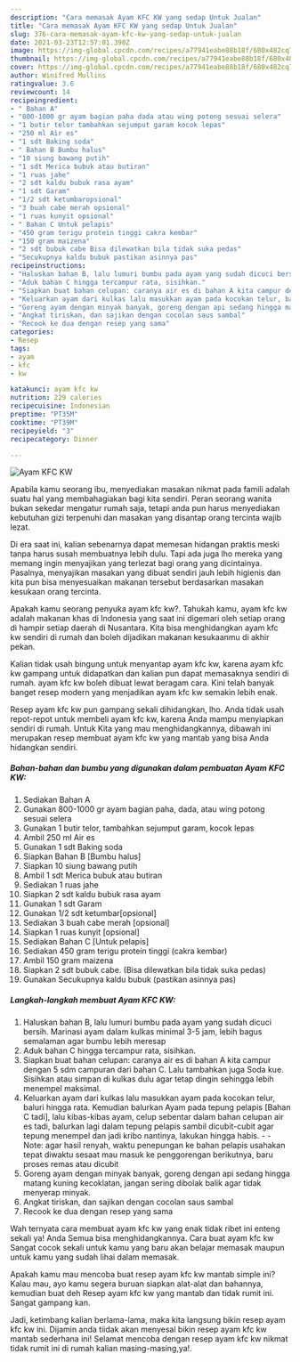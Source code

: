 ```yaml
---
description: "Cara memasak Ayam KFC KW yang sedap Untuk Jualan"
title: "Cara memasak Ayam KFC KW yang sedap Untuk Jualan"
slug: 376-cara-memasak-ayam-kfc-kw-yang-sedap-untuk-jualan
date: 2021-03-23T12:57:01.390Z
image: https://img-global.cpcdn.com/recipes/a77941eabe88b18f/680x482cq70/ayam-kfc-kw-foto-resep-utama.jpg
thumbnail: https://img-global.cpcdn.com/recipes/a77941eabe88b18f/680x482cq70/ayam-kfc-kw-foto-resep-utama.jpg
cover: https://img-global.cpcdn.com/recipes/a77941eabe88b18f/680x482cq70/ayam-kfc-kw-foto-resep-utama.jpg
author: Winifred Mullins
ratingvalue: 3.6
reviewcount: 14
recipeingredient:
- " Bahan A"
- "800-1000 gr ayam bagian paha dada atau wing potong sesuai selera"
- "1 butir telor tambahkan sejumput garam kocok lepas"
- "250 ml Air es"
- "1 sdt Baking soda"
- " Bahan B Bumbu halus"
- "10 siung bawang putih"
- "1 sdt Merica bubuk atau butiran"
- "1 ruas jahe"
- "2 sdt kaldu bubuk rasa ayam"
- "1 sdt Garam"
- "1/2 sdt ketumbaropsional"
- "3 buah cabe merah opsional"
- "1 ruas kunyit opsional"
- " Bahan C Untuk pelapis"
- "450 gram terigu protein tinggi cakra kembar"
- "150 gram maizena"
- "2 sdt bubuk cabe Bisa dilewatkan bila tidak suka pedas"
- "Secukupnya kaldu bubuk pastikan asinnya pas"
recipeinstructions:
- "Haluskan bahan B, lalu lumuri bumbu pada ayam yang sudah dicuci bersih. Marinasi ayam dalam kulkas minimal 3-5 jam, lebih bagus semalaman agar bumbu lebih meresap"
- "Aduk bahan C hingga tercampur rata, sisihkan."
- "Siapkan buat bahan celupan: caranya air es di bahan A kita campur dengan 5 sdm campuran dari bahan C. Lalu tambahkan juga Soda kue. Sisihkan atau simpan di kulkas dulu agar tetap dingin sehingga lebih menempel maksimal."
- "Keluarkan ayam dari kulkas lalu masukkan ayam pada kocokan telur, baluri hingga rata. Kemudian balurkan Ayam pada tepung pelapis [Bahan C tadi], lalu kibas-kibas ayam, celup sebentar dalam bahan celupan air es tadi, balurkan lagi dalam tepung pelapis sambil dicubit-cubit agar tepung menempel dan jadi kribo nantinya, lakukan hingga habis.  Note: agar hasil renyah, waktu penepungan ke bahan pelapis usahakan tepat diwaktu sesaat mau masuk ke penggorengan berikutnya, baru proses remas atau dicubit"
- "Goreng ayam dengan minyak banyak, goreng dengan api sedang hingga matang kuning kecoklatan, jangan sering dibolak balik agar tidak menyerap minyak."
- "Angkat tiriskan, dan sajikan dengan cocolan saus sambal"
- "Recook ke dua dengan resep yang sama"
categories:
- Resep
tags:
- ayam
- kfc
- kw

katakunci: ayam kfc kw 
nutrition: 229 calories
recipecuisine: Indonesian
preptime: "PT35M"
cooktime: "PT39M"
recipeyield: "3"
recipecategory: Dinner

---
```



![Ayam KFC KW](https://img-global.cpcdn.com/recipes/a77941eabe88b18f/680x482cq70/ayam-kfc-kw-foto-resep-utama.jpg)

Apabila kamu seorang ibu, menyediakan masakan nikmat pada famili adalah suatu hal yang membahagiakan bagi kita sendiri. Peran seorang  wanita bukan sekedar mengatur rumah saja, tetapi anda pun harus menyediakan kebutuhan gizi terpenuhi dan masakan yang disantap orang tercinta wajib lezat.

Di era  saat ini, kalian sebenarnya dapat memesan hidangan praktis meski tanpa harus susah membuatnya lebih dulu. Tapi ada juga lho mereka yang memang ingin menyajikan yang terlezat bagi orang yang dicintainya. Pasalnya, menyajikan masakan yang dibuat sendiri jauh lebih higienis dan kita pun bisa menyesuaikan makanan tersebut berdasarkan masakan kesukaan orang tercinta. 



Apakah kamu seorang penyuka ayam kfc kw?. Tahukah kamu, ayam kfc kw adalah makanan khas di Indonesia yang saat ini digemari oleh setiap orang di hampir setiap daerah di Nusantara. Kita bisa menghidangkan ayam kfc kw sendiri di rumah dan boleh dijadikan makanan kesukaanmu di akhir pekan.

Kalian tidak usah bingung untuk menyantap ayam kfc kw, karena ayam kfc kw gampang untuk didapatkan dan kalian pun dapat memasaknya sendiri di rumah. ayam kfc kw boleh dibuat lewat beragam cara. Kini telah banyak banget resep modern yang menjadikan ayam kfc kw semakin lebih enak.

Resep ayam kfc kw pun gampang sekali dihidangkan, lho. Anda tidak usah repot-repot untuk membeli ayam kfc kw, karena Anda mampu menyiapkan sendiri di rumah. Untuk Kita yang mau menghidangkannya, dibawah ini merupakan resep membuat ayam kfc kw yang mantab yang bisa Anda hidangkan sendiri.

<!--inarticleads1-->

##### Bahan-bahan dan bumbu yang digunakan dalam pembuatan Ayam KFC KW:

1. Sediakan  Bahan A
1. Gunakan 800-1000 gr ayam bagian paha, dada, atau wing potong sesuai selera
1. Gunakan 1 butir telor, tambahkan sejumput garam, kocok lepas
1. Ambil 250 ml Air es
1. Gunakan 1 sdt Baking soda
1. Siapkan  Bahan B [Bumbu halus]
1. Siapkan 10 siung bawang putih
1. Ambil 1 sdt Merica bubuk atau butiran
1. Sediakan 1 ruas jahe
1. Siapkan 2 sdt kaldu bubuk rasa ayam
1. Gunakan 1 sdt Garam
1. Gunakan 1/2 sdt ketumbar[opsional]
1. Sediakan 3 buah cabe merah [opsional]
1. Siapkan 1 ruas kunyit [opsional]
1. Sediakan  Bahan C [Untuk pelapis]
1. Sediakan 450 gram terigu protein tinggi (cakra kembar)
1. Ambil 150 gram maizena
1. Siapkan 2 sdt bubuk cabe. (Bisa dilewatkan bila tidak suka pedas)
1. Gunakan Secukupnya kaldu bubuk (pastikan asinnya pas)




<!--inarticleads2-->

##### Langkah-langkah membuat Ayam KFC KW:

1. Haluskan bahan B, lalu lumuri bumbu pada ayam yang sudah dicuci bersih. Marinasi ayam dalam kulkas minimal 3-5 jam, lebih bagus semalaman agar bumbu lebih meresap
1. Aduk bahan C hingga tercampur rata, sisihkan.
1. Siapkan buat bahan celupan: caranya air es di bahan A kita campur dengan 5 sdm campuran dari bahan C. Lalu tambahkan juga Soda kue. Sisihkan atau simpan di kulkas dulu agar tetap dingin sehingga lebih menempel maksimal.
1. Keluarkan ayam dari kulkas lalu masukkan ayam pada kocokan telur, baluri hingga rata. Kemudian balurkan Ayam pada tepung pelapis [Bahan C tadi], lalu kibas-kibas ayam, celup sebentar dalam bahan celupan air es tadi, balurkan lagi dalam tepung pelapis sambil dicubit-cubit agar tepung menempel dan jadi kribo nantinya, lakukan hingga habis. -  - Note: agar hasil renyah, waktu penepungan ke bahan pelapis usahakan tepat diwaktu sesaat mau masuk ke penggorengan berikutnya, baru proses remas atau dicubit
1. Goreng ayam dengan minyak banyak, goreng dengan api sedang hingga matang kuning kecoklatan, jangan sering dibolak balik agar tidak menyerap minyak.
1. Angkat tiriskan, dan sajikan dengan cocolan saus sambal
1. Recook ke dua dengan resep yang sama




Wah ternyata cara membuat ayam kfc kw yang enak tidak ribet ini enteng sekali ya! Anda Semua bisa menghidangkannya. Cara buat ayam kfc kw Sangat cocok sekali untuk kamu yang baru akan belajar memasak maupun untuk kamu yang sudah lihai dalam memasak.

Apakah kamu mau mencoba buat resep ayam kfc kw mantab simple ini? Kalau mau, ayo kamu segera buruan siapkan alat-alat dan bahannya, kemudian buat deh Resep ayam kfc kw yang mantab dan tidak rumit ini. Sangat gampang kan. 

Jadi, ketimbang kalian berlama-lama, maka kita langsung bikin resep ayam kfc kw ini. Dijamin anda tiidak akan menyesal bikin resep ayam kfc kw mantab sederhana ini! Selamat mencoba dengan resep ayam kfc kw nikmat tidak rumit ini di rumah kalian masing-masing,ya!.

